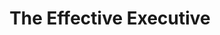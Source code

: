 ---
title: "The Effective Executive"
description: "“There is nothing so useless as doing efficiently that which should not be done at all.”"
cover: "images/reading/the-effective-executive.jpeg"
publishDate: 2019-04-11
authors: "Peter Drucker"
categories: ["business & leadership"]
---